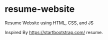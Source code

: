# resume-website
Resume Website using HTML, CSS, and JS

Inspired By https://startbootstrap.com/ resume.
